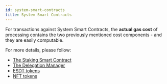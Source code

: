 ```yaml
---
id: system-smart-contracts
title: System Smart Contracts
---
```


For transactions against System Smart Contracts, the **actual gas cost** of processing contains the two previously mentioned cost components - and they are easily computable.

For more details, please follow:

 - [The Staking Smart Contract](/validators/staking/staking-smart-contract)
 - [The Delegation Manager](/validators/delegation-manager)
 - [ESDT tokens](/developers/esdt-tokens)
 - [NFT tokens](/developers/nft-tokens)
